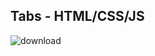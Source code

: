 ## Tabs - HTML/CSS/JS

![download](https://github.com/user-attachments/assets/d3f17045-d0cb-4fc9-8bcd-72f76a589d67)

